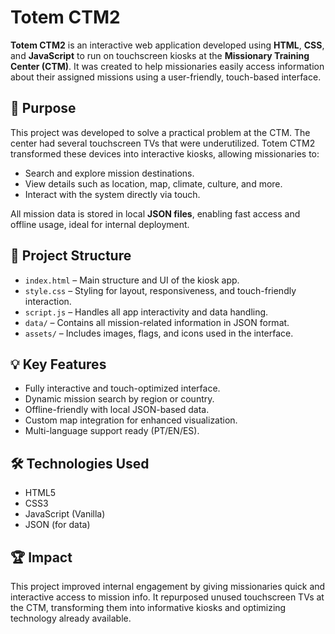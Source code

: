 # Totem CTM2

**Totem CTM2** is an interactive web application developed using **HTML**, **CSS**, and **JavaScript** to run on touchscreen kiosks at the **Missionary Training Center (CTM)**. It was created to help missionaries easily access information about their assigned missions using a user-friendly, touch-based interface.

## 🎯 Purpose

This project was developed to solve a practical problem at the CTM. The center had several touchscreen TVs that were underutilized. Totem CTM2 transformed these devices into interactive kiosks, allowing missionaries to:

- Search and explore mission destinations.
- View details such as location, map, climate, culture, and more.
- Interact with the system directly via touch.

All mission data is stored in local **JSON files**, enabling fast access and offline usage, ideal for internal deployment.

## 📁 Project Structure

- `index.html` – Main structure and UI of the kiosk app.
- `style.css` – Styling for layout, responsiveness, and touch-friendly interaction.
- `script.js` – Handles all app interactivity and data handling.
- `data/` – Contains all mission-related information in JSON format.
- `assets/` – Includes images, flags, and icons used in the interface.

## 💡 Key Features

- Fully interactive and touch-optimized interface.
- Dynamic mission search by region or country.
- Offline-friendly with local JSON-based data.
- Custom map integration for enhanced visualization.
- Multi-language support ready (PT/EN/ES).

## 🛠️ Technologies Used

- HTML5
- CSS3
- JavaScript (Vanilla)
- JSON (for data)

## 🏆 Impact

This project improved internal engagement by giving missionaries quick and interactive access to mission info. It repurposed unused touchscreen TVs at the CTM, transforming them into informative kiosks and optimizing technology already available.
